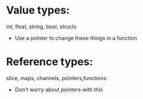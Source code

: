 # Value types:
int, float, string, bool, structs
- Use a pointer to change these things in a function

# Reference types:
slice, maps, channels, pointers,functions
- Don't worry about pointers with this
